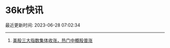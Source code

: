 # 36kr快讯

最近更新时间: 2023-06-28 07:02:34

--- 
1. [美股三大指数集体收涨，热门中概股普涨](https://www.36kr.com/newsflashes/2320529930749056) 
